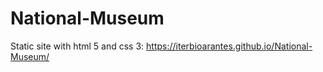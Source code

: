 # National-Museum
Static site with html 5 and css 3: https://iterbioarantes.github.io/National-Museum/
